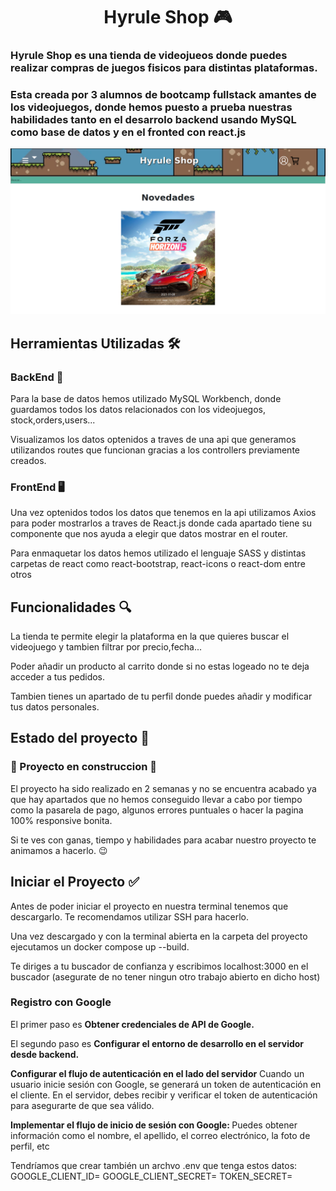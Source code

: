 <h1 align="center"> Hyrule Shop 🎮 </h1>

<h3>Hyrule Shop es una tienda de videojueos donde puedes realizar compras de juegos fisicos para distintas plataformas.</h3>
<h3>Esta creada por 3 alumnos de bootcamp fullstack amantes de los videojuegos, donde hemos puesto a prueba nuestras habilidades tanto en el desarrolo backend usando MySQL como base de datos y en el fronted con react.js</h3>

![Pagina inical](/paginainicio.png)

<h2>Herramientas Utilizadas 🛠</h2>

<h3>BackEnd 💾</h3>
<p>Para la base de datos hemos utilizado MySQL Workbench, donde guardamos todos los datos relacionados con los videojuegos, stock,orders,users...
<p>Visualizamos los datos optenidos a traves de una api que generamos utilizandos routes que funcionan gracias a los controllers previamente creados.

<h3>FrontEnd 🖥</h3>
<p>Una vez optenidos todos los datos que tenemos en la api utilizamos Axios para poder mostrarlos a traves de React.js donde cada apartado tiene su componente que nos ayuda a elegir que datos mostrar en el router. </p>
<p>Para enmaquetar los datos hemos utilizado el lenguaje SASS y distintas carpetas de react como react-bootstrap, react-icons o react-dom entre otros</p>

<h2>Funcionalidades 🔍</h2>

<p>La tienda te permite elegir la plataforma en la que quieres buscar el videojuego y tambien filtrar por precio,fecha...</p>
<p>Poder añadir un producto al carrito donde si no estas logeado no te deja acceder a tus pedidos.</p>
<p>Tambien tienes un apartado de tu perfil donde puedes añadir y modificar tus datos personales.</p>

<h2>Estado del proyecto 🪫</h2>

<h3>🚧 Proyecto en construccion 🚧 </h3>

<p>El proyecto ha sido realizado en 2 semanas y no se encuentra acabado ya que hay apartados que no hemos conseguido llevar a cabo por tiempo como la pasarela de pago, algunos errores puntuales o hacer la pagina 100% responsive bonita. 
<p>Si te ves con ganas, tiempo y habilidades para acabar nuestro proyecto te animamos a hacerlo. 😉

<h2>Iniciar el Proyecto ✅</h2>

<p>Antes de poder iniciar el proyecto en nuestra terminal tenemos que descargarlo. Te recomendamos utilizar SSH para hacerlo.
<p>Una vez descargado y con la terminal abierta en la carpeta del proyecto ejecutamos un docker compose up --build.</p>
<p>Te diriges a tu buscador de confianza y escribimos localhost:3000 en el buscador (asegurate de no tener ningun otro trabajo abierto en dicho host)

<h3>Registro con Google</h3>
<p>El primer paso es <strong>Obtener credenciales de API de Google.</strong></p> 
<p>El segundo paso es <strong>Configurar el entorno de desarrollo en el servidor desde backend.</strong></p>
<p><strong>Configurar el flujo de autenticación en el lado del servidor</strong> Cuando un usuario inicie sesión con Google, se generará un token de autenticación en el cliente.
En el servidor, debes recibir y verificar el token de autenticación para asegurarte de que sea válido.</p>
<p><strong>Implementar el flujo de inicio de sesión con Google: </strong>Puedes obtener información como el nombre, el apellido, el correo electrónico, la foto de perfil, etc</p>
<p>Tendríamos que crear también un archvo .env que tenga estos datos: 
GOOGLE_CLIENT_ID=
GOOGLE_CLIENT_SECRET=
TOKEN_SECRET=
</p>
